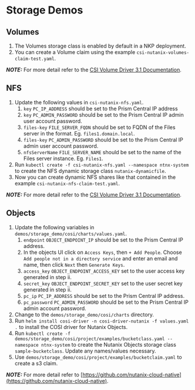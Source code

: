# Storage Demos

## Volumes

1. The Volumes storage class is enabled by default in a NKP deployment. 
1. You can create a Volume claim using the example `csi-nutanix-volumes-claim-test.yaml`.

**_NOTE:_** For more detail refer to the [CSI Volume Driver 3.1
Documentation](https://portal.nutanix.com/page/documents/details?targetId=CSI-Volume-Driver-v3_1:CSI-Volume-Driver-v3_1).

## NFS

1. Update the following values in `csi-nutanix-nfs.yaml`.
    1. `key` `PC_IP_ADDRESS` should be set to the Prism Central IP address
    1. `key` `PC_ADMIN_PASSWORD` should be set to the Prism Central IP admin user account password.
    1. `files-key` `FILE_SERVER_FQDN` should be set to FQDN of the Files server in the format. Eg. `files1.domain.local`.
    1. `files-key` `PC_ADMIN_PASSWORD` should be set to the Prism Central IP admin user account password.
    1. `nfsServerName` `FILE_SERVER_NAME` should be set to the name of the Files server instance. Eg. `Files1`.
1. Run `kubectl create -f csi-nutanix-nfs.yaml --namespace ntnx-system` to create the NFS dynamic storage class `nutanix-dynamicfile`.
1. Now you can create dynamic NFS shares like that contained in the example `csi-nutanix-nfs-claim-test.yaml`.

**_NOTE:_** For more detail refer to the [CSI Volume Driver 3.1
Documentation](https://portal.nutanix.com/page/documents/details?targetId=CSI-Volume-Driver-v3_1:CSI-Volume-Driver-v3_1).

## Objects

1. Update the following variables in `demos/storage_demo/cosi/charts/values.yaml`.
    1. `endpoint` `OBJECT_ENDPOINT_IP` should be set to the Prism Central IP address.
    1. In the objects UI click on `Access Keys`, then `+ Add People`. Choose `Add people not in a directory service` and enter an email and name, then click `Next` then `Generate Keys`.
    1. `access_key` `OBJECT_ENDPOINT_ACCESS_KEY` set to the user access key generated in step ii.
    1. `secret_key` `OBJECT_ENDPOINT_SECRET_KEY` set to the user secret key generated in step ii.
    1. `pc_ip` `PC_IP_ADDRESS` should be set to the Prism Central IP address.
    1. `pc_password` `PC_ADMIN_PASSWORD` should be set to the Prism Central IP admin account password.
1. Change to the `demos/storage_demo/cosi/charts` directory.
1. Run `helm install cosi-driver -n cosi-driver-nutanix -f values.yaml .` to install the COSI driver for Nutanix Objects.
1. Run `kubectl create -f demos/storage_demo/cosi/project/examples/bucketclass.yaml --namespace ntnx-system` to create the Nutanix Objects storage class `sample-bucketclass`. Update any names/values necessary.
1. Use `demos/storage_demo/cosi/project/examples/bucketclaim.yaml` to create a s3 claim.

**_NOTE:_** For more detail refer to [https://github.com/nutanix-cloud-native](https://github.com/nutanix-cloud-native).